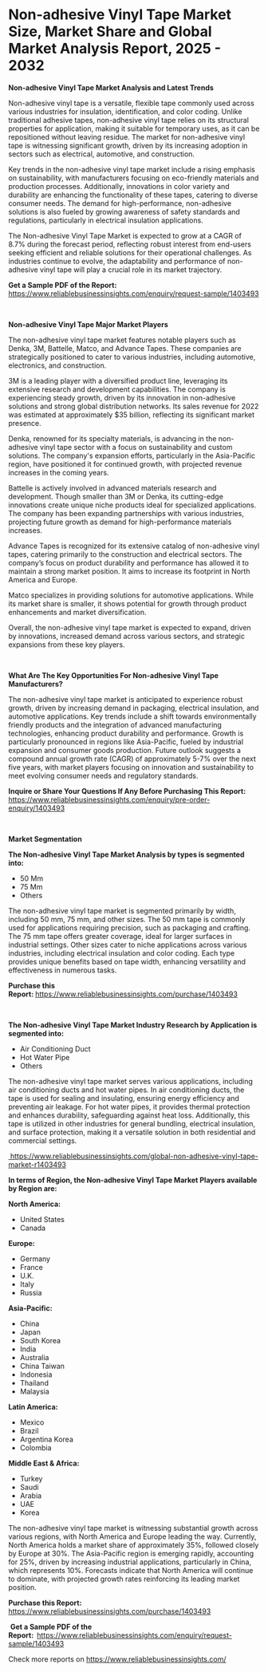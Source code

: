 <p><h1>Non-adhesive Vinyl Tape Market Size, Market Share and Global Market Analysis Report, 2025 - 2032</h1></p><p><strong>Non-adhesive Vinyl Tape Market Analysis and Latest Trends</strong></p>
<p><p>Non-adhesive vinyl tape is a versatile, flexible tape commonly used across various industries for insulation, identification, and color coding. Unlike traditional adhesive tapes, non-adhesive vinyl tape relies on its structural properties for application, making it suitable for temporary uses, as it can be repositioned without leaving residue. The market for non-adhesive vinyl tape is witnessing significant growth, driven by its increasing adoption in sectors such as electrical, automotive, and construction.</p><p>Key trends in the non-adhesive vinyl tape market include a rising emphasis on sustainability, with manufacturers focusing on eco-friendly materials and production processes. Additionally, innovations in color variety and durability are enhancing the functionality of these tapes, catering to diverse consumer needs. The demand for high-performance, non-adhesive solutions is also fueled by growing awareness of safety standards and regulations, particularly in electrical insulation applications. </p><p>The Non-adhesive Vinyl Tape Market is expected to grow at a CAGR of 8.7% during the forecast period, reflecting robust interest from end-users seeking efficient and reliable solutions for their operational challenges. As industries continue to evolve, the adaptability and performance of non-adhesive vinyl tape will play a crucial role in its market trajectory.</p></p>
<p><strong>Get a Sample PDF of the Report:&nbsp;</strong> <a href="https://www.reliablebusinessinsights.com/enquiry/request-sample/1403493?utm_campaign=3567&utm_medium=2&utm_source=Github&utm_content=ia&utm_term=28032025&utm_id=non-adhesive-vinyl-tape">https://www.reliablebusinessinsights.com/enquiry/request-sample/1403493</a></p>
<p>&nbsp;</p>
<p><strong>Non-adhesive Vinyl Tape Major Market Players</strong></p>
<p><p>The non-adhesive vinyl tape market features notable players such as Denka, 3M, Battelle, Matco, and Advance Tapes. These companies are strategically positioned to cater to various industries, including automotive, electronics, and construction.</p><p>3M is a leading player with a diversified product line, leveraging its extensive research and development capabilities. The company is experiencing steady growth, driven by its innovation in non-adhesive solutions and strong global distribution networks. Its sales revenue for 2022 was estimated at approximately $35 billion, reflecting its significant market presence.</p><p>Denka, renowned for its specialty materials, is advancing in the non-adhesive vinyl tape sector with a focus on sustainability and custom solutions. The company's expansion efforts, particularly in the Asia-Pacific region, have positioned it for continued growth, with projected revenue increases in the coming years.</p><p>Battelle is actively involved in advanced materials research and development. Though smaller than 3M or Denka, its cutting-edge innovations create unique niche products ideal for specialized applications. The company has been expanding partnerships with various industries, projecting future growth as demand for high-performance materials increases.</p><p>Advance Tapes is recognized for its extensive catalog of non-adhesive vinyl tapes, catering primarily to the construction and electrical sectors. The company’s focus on product durability and performance has allowed it to maintain a strong market position. It aims to increase its footprint in North America and Europe.</p><p>Matco specializes in providing solutions for automotive applications. While its market share is smaller, it shows potential for growth through product enhancements and market diversification.</p><p>Overall, the non-adhesive vinyl tape market is expected to expand, driven by innovations, increased demand across various sectors, and strategic expansions from these key players.</p></p>
<p>&nbsp;</p>
<p><strong>What Are The Key Opportunities For Non-adhesive Vinyl Tape Manufacturers?</strong></p>
<p><p>The non-adhesive vinyl tape market is anticipated to experience robust growth, driven by increasing demand in packaging, electrical insulation, and automotive applications. Key trends include a shift towards environmentally friendly products and the integration of advanced manufacturing technologies, enhancing product durability and performance. Growth is particularly pronounced in regions like Asia-Pacific, fueled by industrial expansion and consumer goods production. Future outlook suggests a compound annual growth rate (CAGR) of approximately 5-7% over the next five years, with market players focusing on innovation and sustainability to meet evolving consumer needs and regulatory standards.</p></p>
<p><strong>Inquire or Share Your Questions If Any Before Purchasing This Report:</strong> <a href="https://www.reliablebusinessinsights.com/enquiry/pre-order-enquiry/1403493?utm_campaign=3567&utm_medium=2&utm_source=Github&utm_content=ia&utm_term=28032025&utm_id=non-adhesive-vinyl-tape">https://www.reliablebusinessinsights.com/enquiry/pre-order-enquiry/1403493</a></p>
<p>&nbsp;</p>
<p><strong>Market Segmentation</strong></p>
<p><strong>The Non-adhesive Vinyl Tape Market Analysis by types is segmented into:</strong></p>
<p><ul><li>50 Mm</li><li>75 Mm</li><li>Others</li></ul></p>
<p><p>The non-adhesive vinyl tape market is segmented primarily by width, including 50 mm, 75 mm, and other sizes. The 50 mm tape is commonly used for applications requiring precision, such as packaging and crafting. The 75 mm tape offers greater coverage, ideal for larger surfaces in industrial settings. Other sizes cater to niche applications across various industries, including electrical insulation and color coding. Each type provides unique benefits based on tape width, enhancing versatility and effectiveness in numerous tasks.</p></p>
<p><strong>Purchase this Report:&nbsp;</strong><a href="https://www.reliablebusinessinsights.com/purchase/1403493?utm_campaign=3567&utm_medium=2&utm_source=Github&utm_content=ia&utm_term=28032025&utm_id=non-adhesive-vinyl-tape">https://www.reliablebusinessinsights.com/purchase/1403493</a></p>
<p>&nbsp;</p>
<p><strong>The Non-adhesive Vinyl Tape Market Industry Research by Application is segmented into:</strong></p>
<p><ul><li>Air Conditioning Duct</li><li>Hot Water Pipe</li><li>Others</li></ul></p>
<p><p>The non-adhesive vinyl tape market serves various applications, including air conditioning ducts and hot water pipes. In air conditioning ducts, the tape is used for sealing and insulating, ensuring energy efficiency and preventing air leakage. For hot water pipes, it provides thermal protection and enhances durability, safeguarding against heat loss. Additionally, this tape is utilized in other industries for general bundling, electrical insulation, and surface protection, making it a versatile solution in both residential and commercial settings.</p></p>
<p><a href="https://www.reliablebusinessinsights.com/global-non-adhesive-vinyl-tape-market-r1403493?utm_campaign=3567&utm_medium=2&utm_source=Github&utm_content=ia&utm_term=28032025&utm_id=non-adhesive-vinyl-tape">&nbsp;https://www.reliablebusinessinsights.com/global-non-adhesive-vinyl-tape-market-r1403493</a></p>
<p><strong>In terms of Region, the Non-adhesive Vinyl Tape Market Players available by Region are:</strong></p>
<p>
    <p> <strong> North America: </strong>
        <ul>
            <li>United States</li>
            <li>Canada</li>
        </ul>
        </p> 
    <p> <strong> Europe: </strong>
        <ul>
            <li>Germany</li>
            <li>France</li>
            <li>U.K.</li>
            <li>Italy</li>
            <li>Russia</li>
        </ul>
        </p> 
    <p> <strong> Asia-Pacific: </strong>
        <ul>
            <li>China</li>
            <li>Japan</li>
            <li>South Korea</li>
            <li>India</li>
            <li>Australia</li>
            <li>China Taiwan</li>
            <li>Indonesia</li>
            <li>Thailand</li>
            <li>Malaysia</li>
        </ul>
        </p> 
    <p> <strong> Latin America: </strong>
        <ul>
            <li>Mexico</li>
            <li>Brazil</li>
            <li>Argentina Korea</li>
            <li>Colombia</li>
        </ul>
        </p> 
    <p> <strong> Middle East & Africa: </strong>
        <ul>
            <li>Turkey</li>
            <li>Saudi</li>
            <li>Arabia</li>
            <li>UAE</li>
            <li>Korea</li>
        </ul>
    </p>
    </p>
<p><p>The non-adhesive vinyl tape market is witnessing substantial growth across various regions, with North America and Europe leading the way. Currently, North America holds a market share of approximately 35%, followed closely by Europe at 30%. The Asia-Pacific region is emerging rapidly, accounting for 25%, driven by increasing industrial applications, particularly in China, which represents 10%. Forecasts indicate that North America will continue to dominate, with projected growth rates reinforcing its leading market position.</p></p>
<p><strong>Purchase this Report: </strong><a href="https://www.reliablebusinessinsights.com/purchase/1403493?utm_campaign=3567&utm_medium=2&utm_source=Github&utm_content=ia&utm_term=28032025&utm_id=non-adhesive-vinyl-tape">https://www.reliablebusinessinsights.com/purchase/1403493</a></p>
<p>&nbsp;<strong>Get a Sample PDF of the Report:&nbsp;&nbsp;</strong><a href="https://www.reliablebusinessinsights.com/enquiry/request-sample/1403493?utm_campaign=3567&utm_medium=2&utm_source=Github&utm_content=ia&utm_term=28032025&utm_id=non-adhesive-vinyl-tape">https://www.reliablebusinessinsights.com/enquiry/request-sample/1403493</a></p>
<p><strong></strong></p>
<p>Check more reports on <a href="https://www.reliablebusinessinsights.com/?utm_campaign=3567&utm_medium=2&utm_source=Github&utm_content=ia&utm_term=28032025&utm_id=non-adhesive-vinyl-tape">https://www.reliablebusinessinsights.com/</a></p>